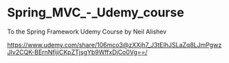 # Spring_MVC_-_Udemy_course
To the Spring Framework Udemy Course by Neil Alishev

https://www.udemy.com/share/106mco3@zXXjh7_J3tEIhJSLaZq8LJmPgwzJIv2CQK-BErnNfijiCKpZTjsgYb9WffxDjCo0Vg==/
